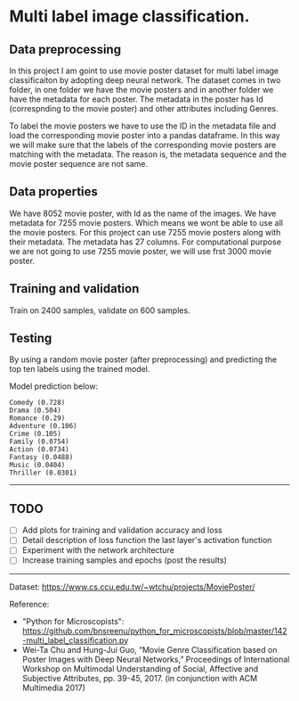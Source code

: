 # Multi label image classification.



## Data preprocessing

In this project I am goint to use movie poster dataset for multi label image classificaiton by adopting deep neural network. The dataset comes in two folder, in one folder we have
the movie posters and in another folder we have the metadata for each poster. The metadata in the poster has Id (correspnding to the movie poster) and other attributes including Genres.

To label the movie posters we have to use the ID in the metadata file and load the corresponding movie poster into a pandas dataframe.
In this way we will make sure that the labels of the corresponding movie posters are matching with the metadata.
The reason is, the metadata sequence and the movie poster sequence are not same.


## Data properties

We have 8052 movie poster, with Id as the name of the images. We have metadata for 7255 movie
posters. Which means we wont be able to use all the movie posters. For this project can use
7255 movie posters along with their metadata. The metadata has 27 columns. For computational
purpose we are not going to use 7255 movie poster, we will use frst 3000 movie poster.

## Training and validation

Train on 2400 samples, validate on 600 samples. 

## Testing

By using a random movie poster (after preprocessing) and predicting the top ten labels using the trained model.


Model prediction below:
```
Comedy (0.728)
Drama (0.504)
Romance (0.29)
Adventure (0.106)
Crime (0.105)
Family (0.0754)
Action (0.0734)
Fantasy (0.0488)
Music (0.0404)
Thriller (0.0301)
```




---

## TODO
* [ ] Add plots for training and validation accuracy and loss
* [ ] Detail description of loss function the last layer's activation function
* [ ] Experiment with the network architecture 
* [ ] Increase training samples and epochs (post the results)

---

Dataset: https://www.cs.ccu.edu.tw/~wtchu/projects/MoviePoster/




Reference:
-  "Python for Microscopists": https://github.com/bnsreenu/python_for_microscopists/blob/master/142-multi_label_classification.py
- Wei-Ta Chu and Hung-Jui Guo, “Movie Genre Classification based on Poster Images with Deep Neural Networks,” Proceedings of International Workshop on Multimodal Understanding of Social, Affective and Subjective Attributes, pp. 39-45, 2017. (in conjunction with ACM Multimedia 2017)
